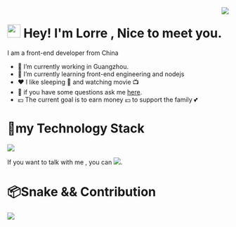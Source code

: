 <img align='right' src='https://i.imgur.com/HT8q4xC.png'>
<h1><img src="https://emojis.slackmojis.com/emojis/images/1531849430/4246/blob-sunglasses.gif?1531849430" width="30"/> Hey! I'm Lorre , Nice to meet you.</h1>

I am a front-end developer from China
- 🔭 I’m currently working in Guangzhou.
- 🌱 I’m currently learning front-end engineering and nodejs
- ❤️ I like sleeping 🛌 and watching movie 📺 
- 💬 if you have some questions ask me [here](https://lorre0322.github.io/).
- 💴 The current goal is to earn money 💴 to support the family 💕

# 🌿my Technology Stack
<img align='middle' src='https://anya.215213344.xyz/?text=JavaScript&bgcolor1=f7df37&bgcolor2=f7df37&color=333&img=https://i.imgur.com/de9PXVn.jpg'></img>

If you want to talk with me , you can ![](https://anya.215213344.xyz/?text=Mail%20to%20lorre0322@foxmail.com&bgcolor1=fff&bgcolor2=eee&img=https://i.imgur.com/5L7CbqA.png&color=555).

# 📦Snake && Contribution
![](https://github-readme-stats.vercel.app/api/?username=Lorre0322&show_icons=true&title_color=fff&icon_color=79ff97&text_color=9f9f9f&bg_color=2D333B)
